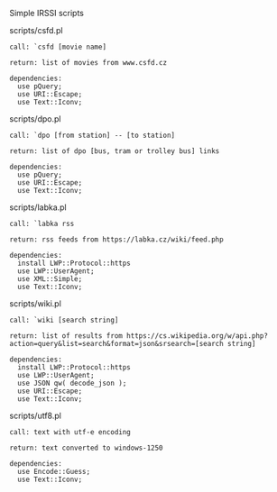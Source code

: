 Simple IRSSI scripts

scripts/csfd.pl
  
    call: `csfd [movie name]
    
    return: list of movies from www.csfd.cz
    
    dependencies: 
      use pQuery;
      use URI::Escape;
      use Text::Iconv;

scripts/dpo.pl

    call: `dpo [from station] -- [to station]
    
    return: list of dpo [bus, tram or trolley bus] links
    
    dependencies:
      use pQuery;
      use URI::Escape;
      use Text::Iconv;
      
scripts/labka.pl

    call: `labka rss
    
    return: rss feeds from https://labka.cz/wiki/feed.php
    
    dependencies:
      install LWP::Protocol::https
      use LWP::UserAgent;
      use XML::Simple;
      use Text::Iconv;

scripts/wiki.pl

    call: `wiki [search string]
    
    return: list of results from https://cs.wikipedia.org/w/api.php?action=query&list=search&format=json&srsearch=[search string]
    
    dependencies:
      install LWP::Protocol::https
      use LWP::UserAgent;
      use JSON qw( decode_json );
      use URI::Escape;
      use Text::Iconv;
  
scripts/utf8.pl

    call: text with utf-e encoding
    
    return: text converted to windows-1250
    
    dependencies:
      use Encode::Guess;
      use Text::Iconv;
